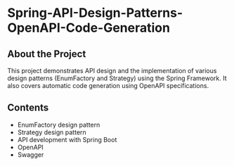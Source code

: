 # Spring-API-Design-Patterns-OpenAPI-Code-Generation

## About the Project
This project demonstrates API design and the implementation of various design patterns (EnumFactory and Strategy) using the Spring Framework. It also covers automatic code generation using OpenAPI specifications.

## Contents
- EnumFactory design pattern
- Strategy design pattern
- API development with Spring Boot
- OpenAPI
- Swagger
